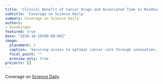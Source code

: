 ```yaml
---
title: 'Clinical Benefit of Cancer Drugs and Associated Time to Reimbursement'
subtitle: 'Coverage on Science Daily'
summary: Coverage on Science Daily
authors: 
- knvokinger
featured: true
date: "2018-10-19T00:00:00Z"
image:
  placement: 1
  caption: 'Securing access to optimal cancer care through innovation, integration and sustainability'
  focal_point: ""
  preview_only: true
projects: []
---
```


Coverage on [Science Daily](https://www.sciencedaily.com/releases/2018/10/181019100539.htm). 
